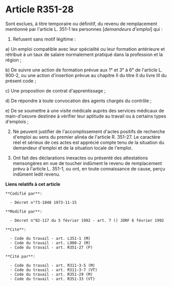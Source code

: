 # Article R351-28

Sont exclues, à titre temporaire ou définitif, du revenu de remplacement mentionné par l'article L. 351-1 les personnes
[*demandeurs d'emploi*] qui :

1. Refusent sans motif légitime :

a) Un emploi compatible avec leur spécialité ou leur formation antérieure et rétribué à un taux de salaire normalement
pratiqué dans la profession et la région ;

b) De suivre une action de formation prévue aux 1° et 3° à 6° de l'article L. 900-2, ou une action d'insertion prévue au
chapitre II du titre II du livre III du présent code ;

c) Une proposition de contrat d'apprentissage ;

d) De répondre à toute convocation des agents chargés du contrôle ;

e) De se soumettre à une visite médicale auprès des services médicaux de main-d'oeuvre destinée à vérifier leur aptitude au
travail ou à certains types d'emplois ;

2. Ne peuvent justifier de l'accomplissement d'actes positifs de recherche d'emploi au sens du premier alinéa de l'article R.
351-27. Le caractère réel et sérieux de ces actes est apprécié compte tenu de la situation du demandeur d'emploi et de la
situation locale de l'emploi.

3. Ont fait des déclarations inexactes ou présenté des attestations mensongères en vue de toucher indûment le revenu de
remplacement prévu à l'article L. 351-1, ou ont, en toute connaissance de cause, perçu indûment ledit revenu.

**Liens relatifs à cet article**

	**Codifié par**:

	  - Décret n°73-1048 1973-11-15

	**Modifié par**:

	  - Décret n°92-117 du 5 février 1992 - art. 7 () JORF 6 février 1992

	**Cite**:

	  - Code du travail - art. L351-1 (M)
	  - Code du travail - art. L900-2 (M)
	  - Code du travail - art. R351-27 (P)

	**Cité par**:

	  - Code du travail - art. R311-3-5 (M)
	  - Code du travail - art. R311-3-7 (VT)
	  - Code du travail - art. R351-29 (M)
	  - Code du travail - art. R351-33 (VT)
